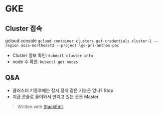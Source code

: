 # GKE

## Cluster 접속
gcloud console
`gcloud container clusters get-credentials cluster-1 --region asia-northeast3 --project lge-pri-anthos-poc`

- Cluster 정보 확인: `kubectl cluster-info`
- node 수 확인: `kubectl get nodes`




## Q&A
- 클러스터 기동후에는 잠시 정지 같은 기능은 없나? Stop
- 지금 콘솔로 들어와서 만지고 있는 곳은 Master



> Written with [StackEdit](https://stackedit.io/).
<!--stackedit_data:
eyJoaXN0b3J5IjpbLTg5NTAyMjY0MywtNzk1NDM1NjkxLC05ND
MxNTU2MDZdfQ==
-->